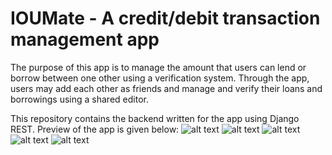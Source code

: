 # IOUMate - A credit/debit transaction management app
The purpose of this app is to manage the amount that users can lend or borrow between one other using a verification system.
Through the app, users may add each other as friends and manage and verify their loans and borrowings using a shared editor.

This repository contains the backend written for the app using Django REST. Preview of the app is given below:
![alt text](https://github.com/subedikushal/IOUMate-Beta/blob/main/preview/login.jpg)
![alt text](https://github.com/subedikushal/IOUMate-Beta/blob/main/preview/dashboard.jpg)
![alt text](https://github.com/subedikushal/IOUMate-Beta/blob/main/preview/charts.jpg)
![alt text](https://github.com/subedikushal/IOUMate-Beta/blob/main/preview/friend.jpg)
![alt text](https://github.com/subedikushal/IOUMate-Beta/blob/main/preview/record.jpg)
